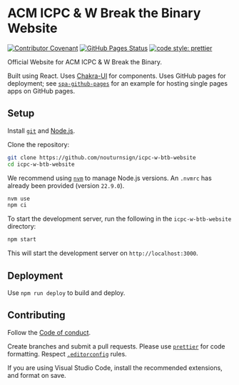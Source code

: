 # ACM ICPC & W Break the Binary Website

[![Contributor Covenant](https://img.shields.io/badge/Contributor%20Covenant-2.1-4baaaa.svg)](code_of_conduct.md)
[![GitHub Pages Status](https://github.com/nouturnsign/icpc-w-btb-website/actions/workflows/pages/pages-build-deployment/badge.svg)](https://github.com/nouturnsign/icpc-w-btb-website/actions/workflows/pages/pages-build-deployment)
[![code style: prettier](https://img.shields.io/badge/code_style-prettier-ff69b4.svg?style=flat-square)](https://prettier.io/)

Official Website for ACM ICPC & W Break the Binary.

Built using React. Uses [Chakra-UI](https://chakra-ui.com/) for components. Uses
GitHub pages for deployment; see
[`spa-github-pages`](https://github.com/rafgraph/spa-github-pages/tree/gh-pages)
for an example for hosting single pages apps on GitHub pages.

## Setup

Install [`git`](https://git-scm.com/downloads) and
[Node.js](https://nodejs.org/en).

Clone the repository:

```sh
git clone https://github.com/nouturnsign/icpc-w-btb-website
cd icpc-w-btb-website
```

We recommend using [`nvm`](https://github.com/nvm-sh/nvm) to manage Node.js
versions. An `.nvmrc` has already been provided (version `22.9.0`).

```sh
nvm use
npm ci
```

To start the development server, run the following in the `icpc-w-btb-website`
directory:

```sh
npm start
```

This will start the development server on `http://localhost:3000`.

## Deployment

Use `npm run deploy` to build and deploy.

## Contributing

Follow the [Code of conduct](/CODE_OF_CONDUCT.md).

Create branches and submit a pull requests. Please use
[`prettier`](https://prettier.io/) for code formatting. Respect
[`.editorconfig`](https://editorconfig.org/) rules.

If you are using Visual Studio Code, install the recommended extensions, and
format on save.
